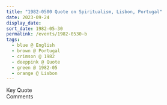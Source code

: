 ```yaml
---
title: "1982-0500 Quote on Spiritualism, Lisbon, Portugal"
date: 2023-09-24
display_date: 
sort_date: 1982-05-30
permalink: /events/1982-0530-b
tags:
  - blue @ English
  - brown @ Portugal
  - crimson @ 1982
  - deeppink @ Quote
  - green @ 1982-05
  - orange @ Lisbon
---
```


<wave-list>
  <list-title color="green" width="75">Key Quote</list-title>
  <list-item color="BlanchedAlmond"  width="200"></list-item>
  <list-item color="Lavender"></list-item>
  <list-item color="BlanchedAlmond"></list-item>
</wave-list>

<br>

<wave-list>
  <list-title color="green" width="75">Comments</list-title>
  <list-item color="BlanchedAlmond"  width="200"></list-item>
  <list-item color="Lavender"></list-item>
  <list-item color="BlanchedAlmond"></list-item>
</wave-list>